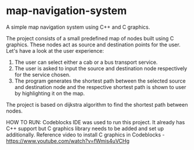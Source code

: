 # map-navigation-system

A simple map navigation system using C++ and C graphics.

The project consists of a small predefined map of nodes built using C graphics. These nodes act as source and destination points for the user. 
Let's have a look at the user experience:
1. The user can select either a cab or a bus transport service. 
2. The user is asked to input the source and destination node respectively for the service chosen.
3. The program generates the shortest path between the selected source and destination node and the respective shortest path is shown to user by highlighting it on the map.

The project is based on dijkstra algorithm to find the shortest path between nodes. 

HOW TO RUN: 
Codeblocks IDE was used to run this project. It already has C++ support but C graphics library needs to be added and set up additionally.
Reference video to install C graphics in Codeblocks - https://www.youtube.com/watch?v=fWmis4uVCHg
